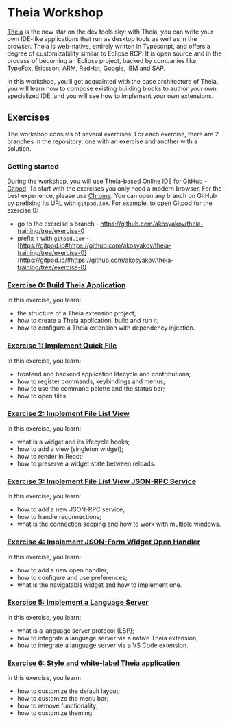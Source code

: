 # Theia Workshop

[Theia](http://theia-ide.org/) is the new star on the dev tools sky: with Theia, you can write your own IDE-like applications that run as desktop tools as well as in the browser.
Theia is web-native, entirely written in Typescript, and offers a degree of customizability similar to Eclipse RCP.
It is open source and in the process of becoming an Eclipse project, backed by companies like TypeFox, Ericsson, ARM, RedHat, Google, IBM and SAP.

In this workshop, you’ll get acquainted with the base architecture of Theia, you will learn how to compose existing building blocks to author your own specialized IDE, and you will see how to implement your own extensions.

## Exercises

The workshop consists of several exercises.
For each exercise, there are 2 branches in the repository: one with an exercise and another with a solution.

### Getting started

During the workshop, you will use Theia-based Online IDE for GitHub - [Gitpod](https://gitpod.io/).
To start with the exercises you only need a modern browser. For the best experience, please use [Chrome](https://www.google.com/chrome/).
You can open any branch on GitHub by prefixing its URL with `gitpod.io#`.
For example, to open Gitpod for the exercise 0:
- go to the exercise's branch - https://github.com/akosyakov/theia-training/tree/exercise-0
- prefix it with `gitpod.io#` - [https://gitpod.io#https://github.com/akosyakov/theia-training/tree/exercise-0](https://gitpod.io/#https://github.com/akosyakov/theia-training/tree/exercise-0)

### [Exercise 0: Build Theia Application](https://github.com/akosyakov/theia-training/blob/exercise-0/EXERCISE.md#exercise-0-build-theia-application)

In this exercise, you learn:
- the structure of a Theia extension project;
- how to create a Theia application, build and run it;
- how to configure a Theia extension with dependency injection.

### [Exercise 1: Implement Quick File](https://github.com/akosyakov/theia-training/tree/exercise-1#exercise-1-implement-quick-file)

In this exercise, you learn:
- frontend and backend application lifecycle and contributions;
- how to register commands, keybindings and menus;
- how to use the command palette and the status bar;
- how to open files.

### [Exercise 2: Implement File List View](https://github.com/akosyakov/theia-training/tree/exercise-2#exercise-2-implement-file-list-view)

In this exercise, you learn:
- what is a widget and its lifecycle hooks;
- how to add a view (singleton widget);
- how to render in React;
- how to preserve a widget state between reloads.

### [Exercise 3: Implement File List View JSON-RPC Service](https://github.com/akosyakov/theia-training/tree/exercise-3#exercise-3-implement-file-list-view-json-rpc-service)

In this exercise, you learn:
- how to add a new JSON-RPC service;
- how to handle reconnections;
- what is the connection scoping and how to work with multiple windows.

### [Exercise 4: Implement JSON-Form Widget Open Handler](https://github.com/akosyakov/theia-training/tree/exercise-4#exercise-4-implement-json-form-widget-open-handler)

In this exercise, you learn:
- how to add a new open handler;
- how to configure and use preferences;
- what is the navigatable widget and how to implement one.

### [Exercise 5: Implement a Language Server](https://github.com/akosyakov/theia-training/tree/exercise-5#exercise-5-implement-a-language-server)

In this exercise, you learn:
- what is a language server protocol (LSP);
- how to integrate a language server via a native Theia extension;
- how to integrate a language server via a VS Code extension.

### [Exercise 6: Style and white-label Theia application](https://github.com/akosyakov/theia-training/tree/exercise-6#exercise-6-style-and-white-label-theia-application)

In this exercise, you learn:
- how to customize the default layout;
- how to customize the menu bar;
- how to remove functionality;
- how to customize theming.
